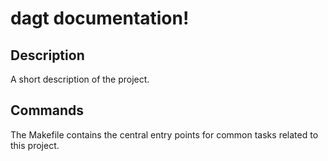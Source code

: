 # dagt documentation!

## Description

A short description of the project.

## Commands

The Makefile contains the central entry points for common tasks related to this project.

